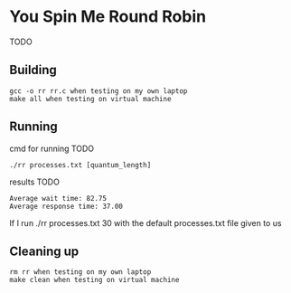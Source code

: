 # You Spin Me Round Robin

TODO

## Building

```shell
gcc -o rr rr.c when testing on my own laptop
make all when testing on virtual machine
```

## Running

cmd for running TODO
```shell
./rr processes.txt [quantum_length]
```

results TODO
```shell
Average wait time: 82.75
Average response time: 37.00

```
If I run ./rr processes.txt 30 with the default processes.txt file given to us
## Cleaning up

```shell
rm rr when testing on my own laptop
make clean when testing on virtual machine
```
